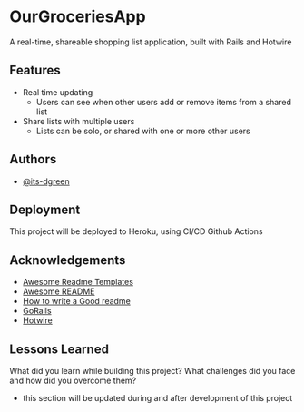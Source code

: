 
# OurGroceriesApp

A real-time, shareable shopping list application, built with Rails and Hotwire


## Features

- Real time updating
    - Users can see when other users add or remove items from a shared list
- Share lists with multiple users
    - Lists can be solo, or shared with one or more other users 

  
## Authors

- [@its-dgreen](https://www.github.com/its-dgreen)

  
## Deployment

This project will be deployed to Heroku, using CI/CD Github Actions
  
## Acknowledgements

 - [Awesome Readme Templates](https://awesomeopensource.com/project/elangosundar/awesome-README-templates)
 - [Awesome README](https://github.com/matiassingers/awesome-readme)
 - [How to write a Good readme](https://bulldogjob.com/news/449-how-to-write-a-good-readme-for-your-github-project)
 - [GoRails](https://www.gorails.com)
 - [Hotwire](https://hotwire.dev/)

  
## Lessons Learned

What did you learn while building this project? What challenges did you face and how did you overcome them?

- this section will be updated during and after development of this project

  